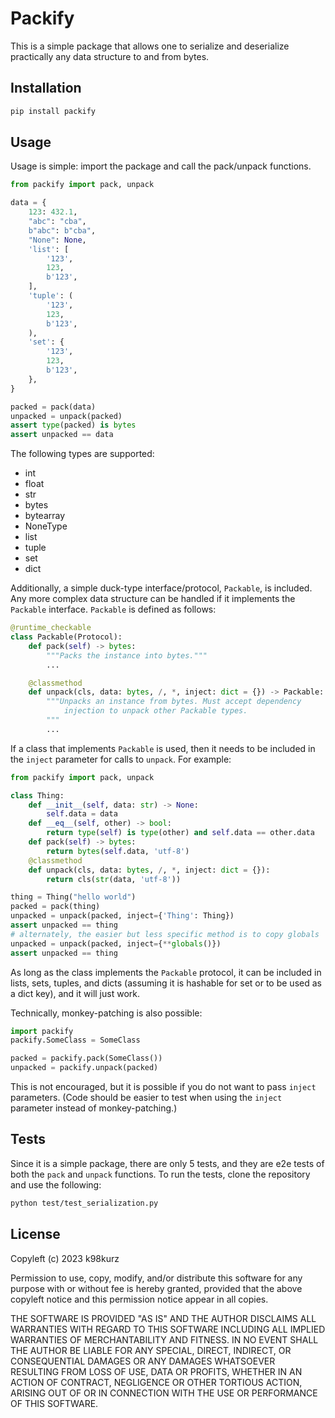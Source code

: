 # Packify

This is a simple package that allows one to serialize and deserialize
practically any data structure to and from bytes.

## Installation

```bash
pip install packify
```

## Usage

Usage is simple: import the package and call the pack/unpack functions.

```python
from packify import pack, unpack

data = {
    123: 432.1,
    "abc": "cba",
    b"abc": b"cba",
    "None": None,
    'list': [
        '123',
        123,
        b'123',
    ],
    'tuple': (
        '123',
        123,
        b'123',
    ),
    'set': {
        '123',
        123,
        b'123',
    },
}

packed = pack(data)
unpacked = unpack(packed)
assert type(packed) is bytes
assert unpacked == data
```

The following types are supported:

- int
- float
- str
- bytes
- bytearray
- NoneType
- list
- tuple
- set
- dict

Additionally, a simple duck-type interface/protocol, `Packable`, is included.
Any more complex data structure can be handled if it implements the `Packable`
interface. `Packable` is defined as follows:

```python
@runtime_checkable
class Packable(Protocol):
    def pack(self) -> bytes:
        """Packs the instance into bytes."""
        ...

    @classmethod
    def unpack(cls, data: bytes, /, *, inject: dict = {}) -> Packable:
        """Unpacks an instance from bytes. Must accept dependency
            injection to unpack other Packable types.
        """
        ...
```

If a class that implements `Packable` is used, then it needs to be included in
the `inject` parameter for calls to `unpack`. For example:

```python
from packify import pack, unpack

class Thing:
    def __init__(self, data: str) -> None:
        self.data = data
    def __eq__(self, other) -> bool:
        return type(self) is type(other) and self.data == other.data
    def pack(self) -> bytes:
        return bytes(self.data, 'utf-8')
    @classmethod
    def unpack(cls, data: bytes, /, *, inject: dict = {}):
        return cls(str(data, 'utf-8'))

thing = Thing("hello world")
packed = pack(thing)
unpacked = unpack(packed, inject={'Thing': Thing})
assert unpacked == thing
# alternately, the easier but less specific method is to copy globals
unpacked = unpack(packed, inject={**globals()})
assert unpacked == thing
```

As long as the class implements the `Packable` protocol, it can be included in
lists, sets, tuples, and dicts (assuming it is hashable for set or to be used as
a dict key), and it will just work.

Technically, monkey-patching is also possible:

```python
import packify
packify.SomeClass = SomeClass

packed = packify.pack(SomeClass())
unpacked = packify.unpack(packed)
```

This is not encouraged, but it is possible if you do not want to pass `inject`
parameters. (Code should be easier to test when using the `inject` parameter
instead of monkey-patching.)


## Tests

Since it is a simple package, there are only 5 tests, and they are e2e tests of
both the `pack` and `unpack` functions. To run the tests, clone the repository
and use the following:

```bash
python test/test_serialization.py
```

## License

Copyleft (c) 2023 k98kurz

Permission to use, copy, modify, and/or distribute this software
for any purpose with or without fee is hereby granted, provided
that the above copyleft notice and this permission notice appear in
all copies.

THE SOFTWARE IS PROVIDED "AS IS" AND THE AUTHOR DISCLAIMS ALL
WARRANTIES WITH REGARD TO THIS SOFTWARE INCLUDING ALL IMPLIED
WARRANTIES OF MERCHANTABILITY AND FITNESS. IN NO EVENT SHALL THE
AUTHOR BE LIABLE FOR ANY SPECIAL, DIRECT, INDIRECT, OR
CONSEQUENTIAL DAMAGES OR ANY DAMAGES WHATSOEVER RESULTING FROM LOSS
OF USE, DATA OR PROFITS, WHETHER IN AN ACTION OF CONTRACT,
NEGLIGENCE OR OTHER TORTIOUS ACTION, ARISING OUT OF OR IN
CONNECTION WITH THE USE OR PERFORMANCE OF THIS SOFTWARE.
